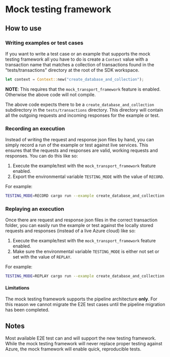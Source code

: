 # Mock testing framework

## How to use

### Writing examples or test cases

If you want to write a test case or an example that supports the mock testing framework all you have to do is create a `Context` value with a transaction name that matches a collection of transactions found in the "tests/transactions" directory at the root of the SDK workspace.

```rust
let context = Context::new("create_database_and_collection");
```

**NOTE**: This requires that the `mock_transport_framework` feature is enabled. Otherwise the above code will not compile.

The above code expects there to be a `create_database_and_collection` subdirectory in the `tests/transactions` directory. This directory will contain all the outgoing requests and incoming responses for the example or test.

### Recording an execution

Instead of writing the request and response json files by hand, you can simply record a run of the example or test against live services. This ensures that the requests and responses are valid, working requests and responses. You can do this like so:

1. Execute the example/test with the `mock_transport_framework` feature enabled.
2. Export the environmental variable `TESTING_MODE` with the value of `RECORD`.

For example:

```bash
TESTING_MODE=RECORD cargo run --example create_database_and_collection --features=mock_transport_framework
```

### Replaying an execution

Once there are request and response json files in the correct transaction folder, you can easily run the example or test against the locally stored requests and responses (instead of a live Azure cloud) like so:

1. Execute the example/test with the `mock_transport_framework` feature enabled.
2. Make sure the environmental variable `TESTING_MODE` is either not set or set with the value of `REPLAY`.

For example:

```bash
TESTING_MODE=REPLAY cargo run --example create_database_and_collection --features=mock_transport_framework
```

#### Limitations

The mock testing framework supports the pipeline architecture **only**. For this reason we cannot migrate the E2E test cases until the pipeline migration has been completed.

## Notes

Most available E2E test can and will support the new testing framework. While the mock testing framework will never replace proper testing against Azure, the mock framework will enable quick, reproducible tests.
